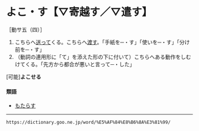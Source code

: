 # よこ・す【▽寄越す／▽遣す】

［動サ五（四）］
1.  こちらへ[送って](おくる（送る）)くる。こちらへ[渡す](わたす（渡す）)。「手紙を─・す」「使いを─・す」「分け前を─・す」
2.  （動詞の連用形に「て」を添えた形の下に付いて）こちらへある動作をしむけてくる。「先方から都合が悪いと言って─・した」
    

\[可能\]**よこせる**

#### 類語

-   [もたらす](https://dictionary.goo.ne.jp/word/%E9%BD%8E%E3%81%99/#jn-219228)

---
`https://dictionary.goo.ne.jp/word/%E5%AF%84%E8%B6%8A%E3%81%99/`